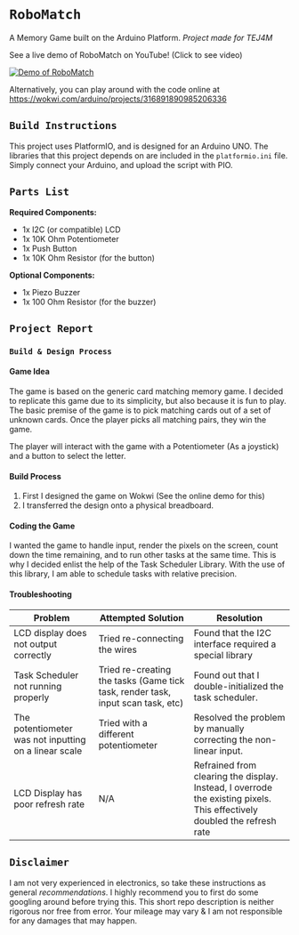 # `RoboMatch`
A Memory Game built on the Arduino Platform. *Project made for TEJ4M*

See a live demo of RoboMatch on YouTube! (Click to see video)

[![Demo of RoboMatch](https://user-images.githubusercontent.com/47889571/144732060-391cb0a3-d17b-4996-81e2-7f85a5beb02e.png)](https://www.youtube.com/watch?v=cjLqTAt5Vvc)

Alternatively, you can play around with the code online at https://wokwi.com/arduino/projects/316891890985206336

## `Build Instructions`

This project uses PlatformIO, and is designed for an Arduino UNO. The libraries that this project depends on are included in the `platformio.ini` file. Simply connect your Arduino, and upload the script with PIO.

## `Parts List`

**Required Components:**
- 1x I2C (or compatible) LCD
- 1x 10K Ohm Potentiometer
- 1x Push Button
- 1x 10K Ohm Resistor (for the button)

**Optional Components:**
- 1x Piezo Buzzer
- 1x 100 Ohm Resistor (for the buzzer)

## `Project Report`

### `Build & Design Process`

#### Game Idea

The game is based on the generic card matching memory game. I decided to replicate this game due to its simplicity, but also because it is fun to play. The basic premise of the game is to pick matching cards out of a set of unknown cards. Once the player picks all matching pairs, they win the game.

The player will interact with the game with a Potentiometer (As a joystick) and a button to select the letter.

#### Build Process

1. First I designed the game on Wokwi (See the online demo for this)
2. I transferred the design onto a physical breadboard.

#### Coding the Game

I wanted the game to handle input, render the pixels on the screen, count down the time remaining, and to run other tasks at the same time. This is why I decided enlist the help of the Task Scheduler Library. With the use of this library, I am able to schedule tasks with relative precision. 

#### Troubleshooting

| Problem | Attempted Solution | Resolution |
| ------- | ------------------ | ---------- |
| LCD display does not output correctly | Tried re-connecting the wires | Found that the I2C interface required a special library |
| Task Scheduler not running properly | Tried re-creating the tasks (Game tick task, render task, input scan task, etc) | Found out that I double-initialized the task scheduler. |
| The potentiometer was not inputting on a linear scale | Tried with a different potentiometer | Resolved the problem by manually correcting the non-linear input. |
| LCD Display has poor refresh rate | N/A | Refrained from clearing the display. Instead, I overrode the existing pixels. This effectively doubled the refresh rate |


## `Disclaimer`

I am not very experienced in electronics, so take these instructions as general *recommendations*. I highly recommend you to first do some googling around before trying this. This short repo description is neither rigorous nor free from error. Your mileage may vary & I am not responsible for any damages that may happen.
